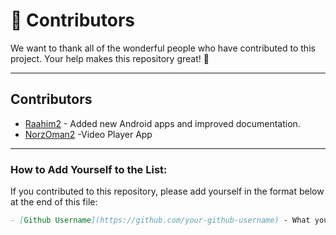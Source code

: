 # 📝 Contributors

We want to thank all of the wonderful people who have contributed to this project. Your help makes this repository great! 🙌

---

## Contributors

- [Raahim2](https://github.com/Raahim2) - Added new Android apps and improved documentation.
- [NorzOman2](https://github.com/NorzOman2) -Video Player App



---

### How to Add Yourself to the List:
If you contributed to this repository, please add yourself in the format below at the end of this file:
```markdown
- [Github Username](https://github.com/your-github-username) - What you contributed.
